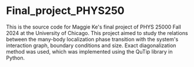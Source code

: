 # Final_project_PHYS250

This is the source code for Maggie Ke's final project of PHYS 25000 Fall 2024 at the University of Chicago. This project aimed to study the relations between the many-body localization phase transition with the system's interaction graph, boundary conditions and size. Exact diagonalization method was used, which was implemented using the QuTip library in Python.
